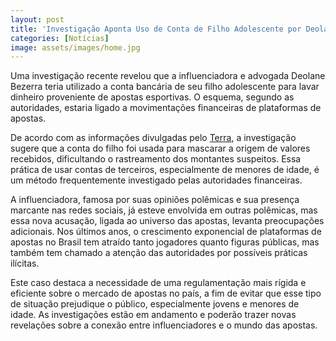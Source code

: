 ```yaml
---
layout: post
title: 'Investigação Aponta Uso de Conta de Filho Adolescente por Deolane para Lavar Dinheiro de Apostas'
categories: [Notícias]
image: assets/images/home.jpg
---
```


Uma investigação recente revelou que a influenciadora e advogada Deolane Bezerra teria utilizado a conta bancária de seu filho adolescente para lavar dinheiro proveniente de apostas esportivas. O esquema, segundo as autoridades, estaria ligado a movimentações financeiras de plataformas de apostas.

De acordo com as informações divulgadas pelo [Terra](https://www.terra.com.br/noticias/brasil/policia/deolane-teria-usado-conta-de-filho-adolescente-para-lavar-dinheiro-de-bet-segundo-investigacao,6952b591a504f20688439aab70da03bd48xi0hhm.html), a investigação sugere que a conta do filho foi usada para mascarar a origem de valores recebidos, dificultando o rastreamento dos montantes suspeitos. Essa prática de usar contas de terceiros, especialmente de menores de idade, é um método frequentemente investigado pelas autoridades financeiras.

A influenciadora, famosa por suas opiniões polêmicas e sua presença marcante nas redes sociais, já esteve envolvida em outras polêmicas, mas essa nova acusação, ligada ao universo das apostas, levanta preocupações adicionais. Nos últimos anos, o crescimento exponencial de plataformas de apostas no Brasil tem atraído tanto jogadores quanto figuras públicas, mas também tem chamado a atenção das autoridades por possíveis práticas ilícitas.

Este caso destaca a necessidade de uma regulamentação mais rígida e eficiente sobre o mercado de apostas no país, a fim de evitar que esse tipo de situação prejudique o público, especialmente jovens e menores de idade. As investigações estão em andamento e poderão trazer novas revelações sobre a conexão entre influenciadores e o mundo das apostas.